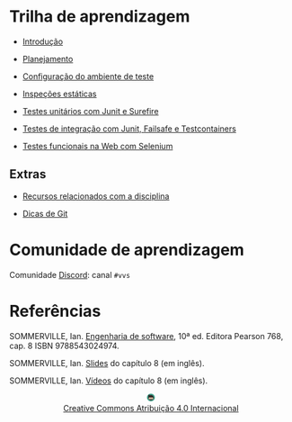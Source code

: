 # Trilha de aprendizagem

* [Introdução](slides/introducao/index.html)

* [Planejamento](slides/planejamento/index.html)

* [Configuração do ambiente de teste](documentos/ambiente/ambiente.md)

* [Inspeções estáticas](documentos/pmd/pmd.md)

* [Testes unitários com Junit e Surefire](documentos/junit/junit.md)

* [Testes de integração com Junit, Failsafe e Testcontainers](documentos/integracao/integracao.md)

* [Testes funcionais na Web com Selenium](documentos/selenium/selenium.md)

## Extras

* [Recursos relacionados com a disciplina](documentos/perifericos/perifericos.md)

* [Dicas de Git](slides/git/index.html)

# Comunidade de aprendizagem

Comunidade [Discord](https://discord.com/invite/C29cqvm): canal `#vvs`

# Referências

SOMMERVILLE, Ian. [Engenharia de software](https://biblioteca.ifrs.edu.br/pergamum_ifrs/biblioteca_s/acesso_login.php?cod_acervo_acessibilidade=5030950&acesso=aHR0cHM6Ly9taWRkbGV3YXJlLWJ2LmFtNC5jb20uYnIvU1NPL2lmcnMvOTc4ODU0MzAyNDk3NA==&label=acesso%20restrito), 10ª ed. Editora Pearson 768, cap. 8 ISBN 9788543024974.
<!-- .element: style="margin-bottom:50px;" -->

SOMMERVILLE, Ian. [Slides](https://iansommerville.com/software-engineering-book/slides/) do capítulo 8 (em inglês).
<!-- .element: style="margin-bottom:50px;" -->

SOMMERVILLE, Ian. [Vídeos](https://iansommerville.com/software-engineering-book/videos/imp/) do capítulo 8 (em inglês).
<!-- .element: style="margin-bottom:50px;" -->

<center>
<a href="https://github.com/rodrigoprestesmachado" target="blanck"><img src="imgs/logo.png" alt="Rodrigo Prestes Machado" width="3%" height="3%" border=0 style="border:0; text-decoration:none; outline:none"></a><br/>
<a rel="license" href="http://creativecommons.org/licenses/by/4.0/">Creative Commons Atribuição 4.0 Internacional</a>
</center>
